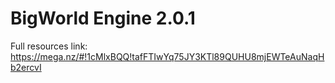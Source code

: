 # BigWorld Engine 2.0.1
Full resources link: https://mega.nz/#!1cMlxBQQ!tafFTIwYq75JY3KTl89QUHU8mjEWTeAuNaqHb2ercvI